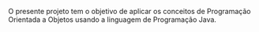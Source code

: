 O presente projeto tem o objetivo de aplicar os conceitos de Programação Orientada a Objetos usando a linguagem de Programação Java. 
